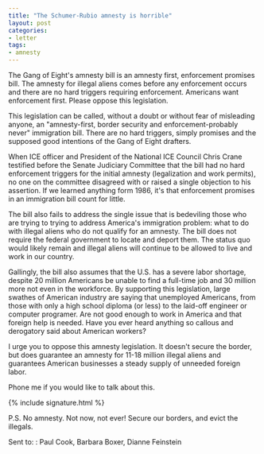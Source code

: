 ```yaml
---
title: "The Schumer-Rubio amnesty is horrible"
layout: post
categories:
- letter
tags:
- amnesty
---
```


The Gang of Eight's amnesty bill is an amnesty first, enforcement promises bill. The amnesty for illegal aliens comes before any enforcement occurs and there are no hard triggers requiring enforcement. Americans want enforcement first. Please oppose this legislation.

This legislation can be called, without a doubt or without fear of misleading anyone, an "amnesty-first, border security and enforcement-probably never" immigration bill. There are no hard triggers, simply promises and the supposed good intentions of the Gang of Eight drafters.

When ICE officer and President of the National ICE Council Chris Crane testified before the Senate Judiciary Committee that the bill had no hard enforcement triggers for the initial amnesty (legalization and work permits), no one on the committee disagreed with or raised a single objection to his assertion. If we learned anything form 1986, it's that enforcement promises in an immigration bill count for little.

The bill also fails to address the single issue that is bedeviling those who are trying to trying to address America's immigration problem: what to do with illegal aliens who do not qualify for an amnesty. The bill does not require the federal government to locate and deport them. The status quo would likely remain and illegal aliens will continue to be allowed to live and work in our country.

Gallingly, the bill also assumes that the U.S. has a severe labor shortage, despite 20 million Americans be unable to find a full-time job and 30 million more not even in the workforce. By supporting this legislation, large swathes of American industry are saying that unemployed Americans, from those with only a high school diploma (or less) to the laid-off engineer or computer programer. Are not good enough to work in America and that foreign help is needed. Have you ever heard anything so callous and derogatory said about American workers?

I urge you to oppose this amnesty legislation. It doesn't secure the border, but does guarantee an amnesty for 11-18 million illegal aliens and guarantees American businesses a steady supply of unneeded foreign labor.

Phone me if you would like to talk about this.

{% include signature.html %}

P.S. No amnesty. Not now, not ever! Secure our borders, and evict the illegals.

Sent to:
: Paul Cook, Barbara Boxer, Dianne Feinstein
